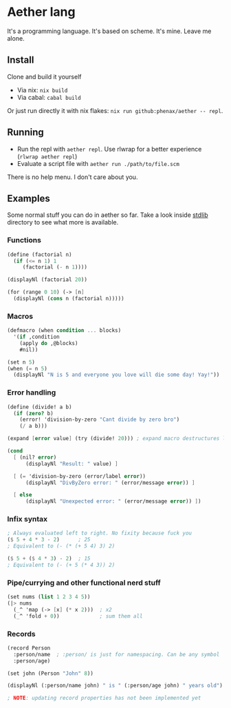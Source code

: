 # Aether lang
It's a programming language. It's based on scheme. It's mine. Leave me alone.


## Install
Clone and build it yourself
- Via nix: `nix build`
- Via cabal: `cabal build`

Or just run directly it with nix flakes: `nix run github:phenax/aether -- repl`.


## Running
- Run the repl with `aether repl`. Use rlwrap for a better experience (`rlwrap aether repl`)
- Evaluate a script file with `aether run ./path/to/file.scm`

There is no help menu. I don't care about you.



## Examples
Some normal stuff you can do in aether so far.
Take a look inside [stdlib](./stdlib/) directory to see what more is available.

### Functions
```scheme
(define (factorial n)
  (if (<= n 1) 1
     (factorial (- n 1))))

(displayNl (factorial 20))

(for (range 0 10) (-> [n]
  (displayNl (cons n (factorial n)))))
```

### Macros
```scheme
(defmacro (when condition ... blocks)
  '(if ,condition
    (apply do ,@blocks)
    #nil))

(set n 5)
(when (= n 5)
  (displayNl "N is 5 and everyone you love will die some day! Yay!"))
```

### Error handling
```scheme
(define (divide! a b)
  (if (zero? b)
    (error! 'division-by-zero "Cant divide by zero bro")
    (/ a b)))

(expand [error value] (try (divide! 20))) ; expand macro destructures list into symbols

(cond
  [ (nil? error)
      (displayNl "Result: " value) ]

  [ (= 'division-by-zero (error/label error))
      (displayNl "DivByZero error: " (error/message error)) ]

  [ else
      (displayNl "Unexpected error: " (error/message error)) ])
```

### Infix syntax
```scheme
; Always evaluated left to right. No fixity because fuck you
($ 5 + 4 * 3 - 2)      ; 25
; Equivalent to (- (* (+ 5 4) 3) 2)

($ 5 + ($ 4 * 3) - 2)  ; 15
; Equivalent to (- (+ 5 (* 4 3)) 2)
```

### Pipe/currying and other functional nerd stuff
```scheme
(set nums (list 1 2 3 4 5))
(|> nums
  (_^ 'map (-> [x] (* x 2)))  ; x2
  (_^ 'fold + 0))             ; sum them all
```

### Records
```scheme
(record Person
  :person/name  ; :person/ is just for namespacing. Can be any symbol
  :person/age)

(set john (Person "John" 8))

(displayNl (:person/name john) " is " (:person/age john) " years old")

; NOTE: updating record properties has not been implemented yet
```

